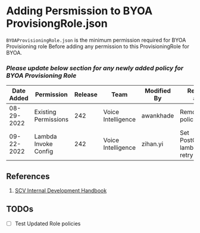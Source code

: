 # Adding Persmission to BYOA ProvisiongRole.json
`BYOAProvisioningRole.json` is the minimum permission required for BYOA Provisioning role
Before adding any permission to this ProvisioningRole for BYOA. 


### **_Please update below section for any newly added policy for BYOA Provisioning Role_**

| Date Added | Permission           | Release | Team               | Modified By | Reason for adding       | Approved by    |
|------------|----------------------|---------|--------------------|-------------|-------------------------|----------------|
| 08-29-2022 | Existing Permissions | 242     | Voice Intelligence | awankhade   | Remove broad * policies | shreyas.bhatia | 
| 09-22-2022 | Lambda Invoke Config | 242     | Voice Intelligence | zihan.yi    | Set PostCallAnalysis lambda config retry to 0  | awankhade | 


## References
1. [SCV Internal Development Handbook](https://salesforce.quip.com/mUMqAG5teCAU)

## TODOs
- [ ] Test Updated Role policies

